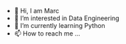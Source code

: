 - 👋 Hi, I am Marc
- 👀 I’m interested in Data Engineering
- 🌱 I’m currently learning Python
- 📫 How to reach me ...

<!---
marcbhjorthinsights/marcbhjorthinsights is a ✨ special ✨ repository because its `README.md` (this file) appears on your GitHub profile.
You can click the Preview link to take a look at your changes.
--->
